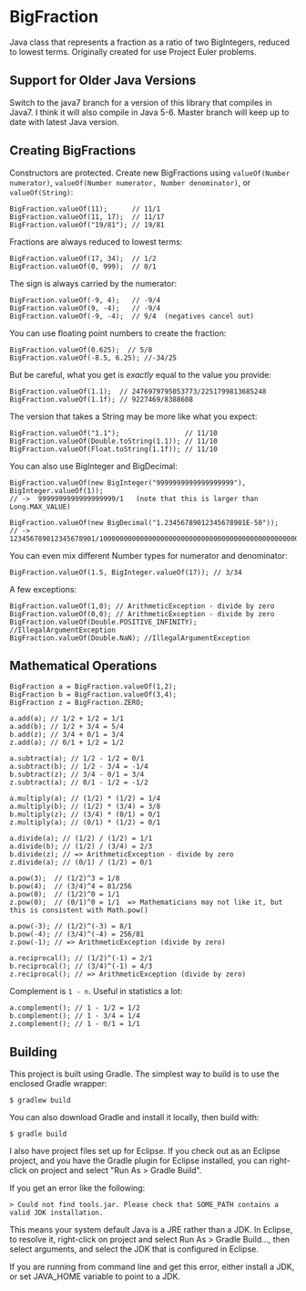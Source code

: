 BigFraction
===========

Java class that represents a fraction as a ratio of two BigIntegers, reduced to lowest terms. Originally created for use Project Euler problems.

## Support for Older Java Versions

Switch to the java7 branch for a version of this library that compiles in Java7. I think it will also compile in Java 5-6. Master branch will keep up to date with latest Java version.

## Creating BigFractions

Constructors are protected. Create new BigFractions using `valueOf(Number numerator)`, `valueOf(Number numerator, Number denominator)`, or `valueOf(String)`:

    BigFraction.valueOf(11);      // 11/1
    BigFraction.valueOf(11, 17);  // 11/17
    BigFraction.valueOf("19/81"); // 19/81

Fractions are always reduced to lowest terms:

    BigFraction.valueOf(17, 34);  // 1/2
    BigFraction.valueOf(0, 999);  // 0/1

The sign is always carried by the numerator:

    BigFraction.valueOf(-9, 4);   // -9/4
    BigFraction.valueOf(9, -4);   // -9/4
    BigFraction.valueOf(-9, -4);  // 9/4  (negatives cancel out)

You can use floating point numbers to create the fraction:

    BigFraction.valueOf(0.625);  // 5/8
    BigFraction.valueOf(-8.5, 6.25); //-34/25

But be careful, what you get is *exactly* equal to the value you provide:

    BigFraction.valueOf(1.1);  // 2476979795053773/2251799813685248
    BigFraction.valueOf(1.1f); // 9227469/8388608

The version that takes a String may be more like what you expect:

    BigFraction.valueOf("1.1");                // 11/10
    BigFraction.valueOf(Double.toString(1.1)); // 11/10
    BigFraction.valueOf(Float.toString(1.1f)); // 11/10

You can also use BigInteger and BigDecimal:

    BigFraction.valueOf(new BigInteger("9999999999999999999"), BigInteger.valueOf(1));
    // ->  9999999999999999999/1   (note that this is larger than Long.MAX_VALUE)
    
    BigFraction.valueOf(new BigDecimal("1.23456789012345678901E-50"));
    // ->  123456789012345678901/10000000000000000000000000000000000000000000000000000000000000000000000

You can even mix different Number types for numerator and denominator:

    BigFraction.valueOf(1.5, BigInteger.valueOf(17)); // 3/34

A few exceptions:

    BigFraction.valueOf(1,0); // ArithmeticException - divide by zero
    BigFraction.valueOf(0,0); // ArithmeticException - divide by zero
    BigFraction.valueOf(Double.POSITIVE_INFINITY); //IllegalArgumentException
    BigFraction.valueOf(Double.NaN); //IllegalArgumentException

## Mathematical Operations

    BigFraction a = BigFraction.valueOf(1,2);
    BigFraction b = BigFraction.valueOf(3,4);
    BigFraction z = BigFraction.ZERO;
    
    a.add(a); // 1/2 + 1/2 = 1/1
    a.add(b); // 1/2 + 3/4 = 5/4
    b.add(z); // 3/4 + 0/1 = 3/4
    z.add(a); // 0/1 + 1/2 = 1/2
    
    a.subtract(a); // 1/2 - 1/2 = 0/1
    a.subtract(b); // 1/2 - 3/4 = -1/4
    b.subtract(z); // 3/4 - 0/1 = 3/4
    z.subtract(a); // 0/1 - 1/2 = -1/2
    
    a.multiply(a); // (1/2) * (1/2) = 1/4
    a.multiply(b); // (1/2) * (3/4) = 3/8
    b.multiply(z); // (3/4) * (0/1) = 0/1
    z.multiply(a); // (0/1) * (1/2) = 0/1
    
    a.divide(a); // (1/2) / (1/2) = 1/1
    a.divide(b); // (1/2) / (3/4) = 2/3
    b.divide(z); // => ArithmeticException - divide by zero
    z.divide(a); // (0/1) / (1/2) = 0/1
    
    a.pow(3);  // (1/2)^3 = 1/8
    b.pow(4);  // (3/4)^4 = 81/256
    a.pow(0);  // (1/2)^0 = 1/1
    z.pow(0);  // (0/1)^0 = 1/1  => Mathematicians may not like it, but this is consistent with Math.pow()
    
    a.pow(-3); // (1/2)^(-3) = 8/1
    b.pow(-4); // (3/4)^(-4) = 256/81
    z.pow(-1); // => ArithmeticException (divide by zero)
    
    a.reciprocal(); // (1/2)^(-1) = 2/1
    b.reciprocal(); // (3/4)^(-1) = 4/3
    z.reciprocal(); // => ArithmeticException (divide by zero)

Complement is `1 - n`. Useful in statistics a lot:

    a.complement(); // 1 - 1/2 = 1/2
    b.complement(); // 1 - 3/4 = 1/4
    z.complement(); // 1 - 0/1 = 1/1

## Building

This project is built using Gradle. The simplest way to build is to use the enclosed Gradle wrapper:

    $ gradlew build

You can also download Gradle and install it locally, then build with:

    $ gradle build

I also have project files set up for Eclipse. If you check out as an Eclipse project, and you have the
Gradle plugin for Eclipse installed, you can right-click on project and select "Run As > Gradle Build".

If you get an error like the following:

    > Could not find tools.jar. Please check that SOME_PATH contains a valid JDK installation.

This means your system default Java is a JRE rather than a JDK. In Eclipse, to resolve it, right-click on
project and select Run As > Gradle Build..., then select arguments, and select the JDK that is configured
in Eclipse.

If you are running from command line and get this error, either install a JDK, or set JAVA_HOME variable
to point to a JDK.
